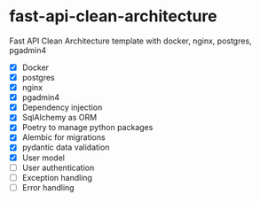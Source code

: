 # fast-api-clean-architecture
Fast API Clean Architecture template with docker, nginx, postgres, pgadmin4

- [X] Docker
- [x] postgres
- [x] nginx
- [x] pgadmin4
- [x] Dependency injection
- [x] SqlAlchemy as ORM
- [x] Poetry to manage python packages
- [x] Alembic for migrations
- [x] pydantic data validation
- [x] User model
- [ ] User authentication 
- [ ] Exception handling
- [ ] Error handling
